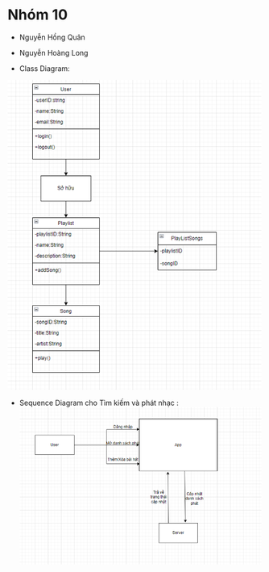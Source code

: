 # Nhóm 10
- Nguyễn Hồng Quân
- Nguyễn Hoàng Long

- Class Diagram:

![Image](<Class Diagram.PNG>)

- Sequence Diagram cho Tìm kiếm và phát nhạc :
![Image](<Sequence Diagram cho Quản lý danh sách phát.PNG>)
